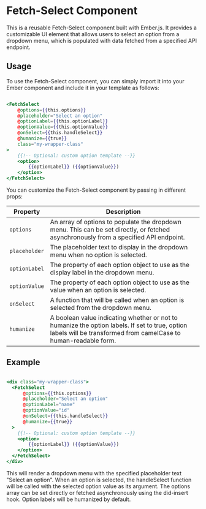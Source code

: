 # Fetch-Select Component

This is a reusable Fetch-Select component built with Ember.js. It provides a customizable UI element that allows users to select an option from a dropdown menu, which is populated with data fetched from a specified API endpoint.

## Usage

To use the Fetch-Select component, you can simply import it into your Ember component and include it in your template as follows:

```hbs

<FetchSelect 
    @options={{this.options}}
    @placeholder="Select an option"
    @optionLabel={{this.optionLabel}}
    @optionValue={{this.optionValue}}
    @onSelect={{this.handleSelect}}
    @humanize={{true}}
    class="my-wrapper-class"
>
    {{!-- Optional: custom option template --}}
    <option>
        {{optionLabel}} ({{optionValue}})
    </option>
</FetchSelect>

```

You can customize the Fetch-Select component by passing in different props:


| Property    | Description                                                                                                                                                       |
|-------------|-------------------------------------------------------------------------------------------------------------------------------------------------------------------|
| `options`     | An array of options to populate the dropdown menu. This can be set directly, or fetched asynchronously from a specified API endpoint.                             |
| `placeholder` | The placeholder text to display in the dropdown menu when no option is selected.                                                                                  |
| `optionLabel` | The property of each option object to use as the display label in the dropdown menu.                                                                              |
| `optionValue` | The property of each option object to use as the value when an option is selected.                                                                                |
| `onSelect`    | A function that will be called when an option is selected from the dropdown menu.                                                                                 |
| `humanize`   | A boolean value indicating whether or not to humanize the option labels. If set to true, option labels will be transformed from camelCase to human-readable form. |

## Example

```hbs

<div class="my-wrapper-class">
  <FetchSelect 
      @options={{this.options}}
      @placeholder="Select an option"
      @optionLabel="name"
      @optionValue="id"
      @onSelect={{this.handleSelect}}
      @humanize={{true}}
  >
    {{!-- Optional: custom option template --}}
    <option>
        {{optionLabel}} ({{optionValue}})
    </option>
  </FetchSelect>
</div>


```

This will render a dropdown menu with the specified placeholder text "Select an option". When an option is selected, the handleSelect function will be called with the selected option value as its argument. The options array can be set directly or fetched asynchronously using the did-insert hook. Option labels will be humanized by default.




